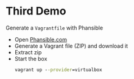 # Third Demo
Generate a `Vagrantfile` with Phansible

* Open [Phansible.com](http://phansible.com/)
* Generate a Vagrant file (ZIP) and download it
* Extract zip
* Start the box
  ```cmd
  vagrant up --provider=virtualbox
  ```
